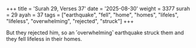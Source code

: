 +++
title = 'Surah 29, Verses 37'
date = '2025-08-30'
weight = 3377
surah = 29
ayah = 37
tags = ["earthquake", "fell", "home", "homes", "lifeles", "lifeless", "overwhelming", "rejected", "struck"]
+++

But they rejected him, so an ˹overwhelming˺ earthquake struck them and they fell lifeless in their homes.
